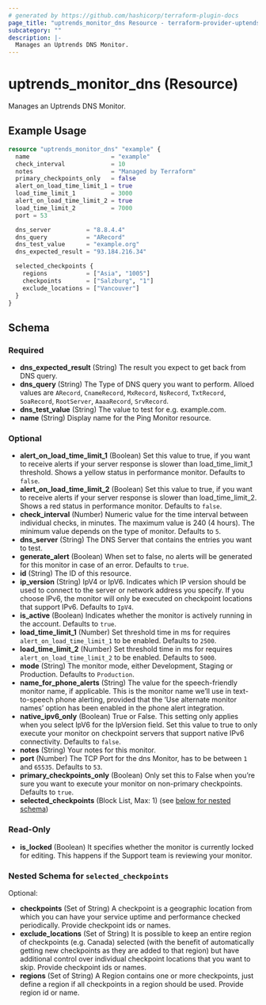 ```yaml
---
# generated by https://github.com/hashicorp/terraform-plugin-docs
page_title: "uptrends_monitor_dns Resource - terraform-provider-uptends"
subcategory: ""
description: |-
  Manages an Uptrends DNS Monitor.
---
```


# uptrends_monitor_dns (Resource)

Manages an Uptrends DNS Monitor.

## Example Usage

```terraform
resource "uptrends_monitor_dns" "example" {
  name                       = "example"
  check_interval             = 10
  notes                      = "Managed by Terraform"
  primary_checkpoints_only   = false
  alert_on_load_time_limit_1 = true
  load_time_limit_1          = 3000
  alert_on_load_time_limit_2 = true
  load_time_limit_2          = 7000
  port = 53

  dns_server          = "8.8.4.4"
  dns_query           = "ARecord"
  dns_test_value      = "example.org"
  dns_expected_result = "93.184.216.34"

  selected_checkpoints {
    regions           = ["Asia", "1005"]
    checkpoints       = ["Salzburg", "1"]
    exclude_locations = ["Vancouver"]
  }
}
```

<!-- schema generated by tfplugindocs -->
## Schema

### Required

- **dns_expected_result** (String) The result you expect to get back from DNS query.
- **dns_query** (String) The Type of DNS query you want to perform. Alloed values are `ARecord`, `CnameRecord`, `MxRecord`, `NsRecord`, `TxtRecord`, `SoaRecord`, `RootServer`, `AaaaRecord`, `SrvRecord`.
- **dns_test_value** (String) The value to test for e.g. example.com.
- **name** (String) Display name for the Ping Monitor resource.

### Optional

- **alert_on_load_time_limit_1** (Boolean) Set this value to true, if you want to receive alerts if your server response is slower than load_time_limit_1 threshold. Shows a yellow status in performance monitor. Defaults to `false`.
- **alert_on_load_time_limit_2** (Boolean) Set this value to true, if you want to receive alerts if your server response is slower than load_time_limit_2. Shows a red status in performance monitor. Defaults to `false`.
- **check_interval** (Number) Numeric value for the time interval between individual checks, in minutes. The maximum value is 240 (4 hours). The minimum value depends on the type of monitor. Defaults to `5`.
- **dns_server** (String) The DNS Server that contains the entries you want to test.
- **generate_alert** (Boolean) When set to false, no alerts will be generated for this monitor in case of an error. Defaults to `true`.
- **id** (String) The ID of this resource.
- **ip_version** (String) IpV4 or IpV6. Indicates which IP version should be used to connect to the server or network address you specify. If you choose IPv6, the monitor will only be executed on checkpoint locations that support IPv6. Defaults to `IpV4`.
- **is_active** (Boolean) Indicates whether the monitor is actively running in the account. Defaults to `true`.
- **load_time_limit_1** (Number) Set threshold time in ms for requires `alert_on_load_time_limit_1` to be enabled. Defaults to `2500`.
- **load_time_limit_2** (Number) Set threshold time in ms for requires `alert_on_load_time_limit_2` to be enabled. Defaults to `5000`.
- **mode** (String) The monitor mode, either Development, Staging or Production. Defaults to `Production`.
- **name_for_phone_alerts** (String) The value for the speech-friendly monitor name, if applicable. This is the monitor name we’ll use in text-to-speech phone alerting, provided that the ‘Use alternate monitor names’ option has been enabled in the phone alert integration.
- **native_ipv6_only** (Boolean) True or False. This setting only applies when you select IpV6 for the IpVersion field. Set this value to true to only execute your monitor on checkpoint servers that support native IPv6 connectivity. Defaults to `false`.
- **notes** (String) Your notes for this monitor.
- **port** (Number) The TCP Port for the dns Monitor, has to be between `1` and `65535`. Defaults to `53`.
- **primary_checkpoints_only** (Boolean) Only set this to False when you’re sure you want to execute your monitor on non-primary checkpoints. Defaults to `true`.
- **selected_checkpoints** (Block List, Max: 1) (see [below for nested schema](#nestedblock--selected_checkpoints))

### Read-Only

- **is_locked** (Boolean) It specifies whether the monitor is currently locked for editing. This happens if the Support team is reviewing your monitor.

<a id="nestedblock--selected_checkpoints"></a>
### Nested Schema for `selected_checkpoints`

Optional:

- **checkpoints** (Set of String) A checkpoint is a geographic location from which you can have your service uptime and performance checked periodically. Provide checkpoint ids or names.
- **exclude_locations** (Set of String) It is possible to keep an entire region of checkpoints (e.g. Canada) selected (with the benefit of automatically getting new checkpoints as they are added to that region) but have additional control over individual checkpoint locations that you want to skip. Provide checkpoint ids or names.
- **regions** (Set of String) A Region contains one or more checkpoints, just define a region if all checkpoints in a region should be used. Provide region id or name.


